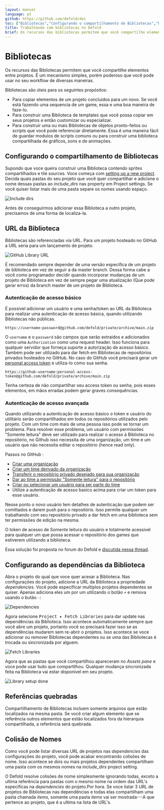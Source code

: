 ```yaml
---
layout: manual
language: pt
github: https://github.com/defold/doc
toc: ["Bibliotecas","Configurando o compartilhamento de Bibliotecas","URL da Biblioteca","Autenticação de acesso básico","Autenticação de acesso avançada","Configurando as dependências da Biblioteca","Referências quebradas","Colisão de Nomes"]
title: Trabalhando com bibliotecas no Defold
brief: Os recursos das bibliotecas permitem que você compartilhe elementos entre projetos. Esse material explica como isso funciona.
---
```


# Bibliotecas

Os recursos das Bibliotecas permitem que você compartilhe elementos entre projetos. É um mecanismo simples, porém poderoso que você pode usar no seu workflow de diversas maneiras.

Bibliotecas são úteis para os seguintes propósitos:

* Para copiar elementos de um projeto concluidos para um novo. Se você está fazendo uma sequencia de um game, essa e uma boa maneira de faze-lo.
* Para construir uma Biblioteca de templates que você possa copiar em seus projetos e então customizar ou especializar.
* Para construir uma ou mais Bibliotecas de objetos pronto-feitos ou scripts que você pode referenciar diretamente. Essa é uma maneira fácil de guardar modulos de scripts comuns ou para construir uma biblioteca compartilhada de gráficos, sons e de animações.

## Configurando o compartilhamento de Bibliotecas

Supondo que voce queira construir uma Biblioteca contendo sprites compartilhados e tile sources. Voce começa com [setting up a new project](/manuals/project-setup/). Decida quais pastas do seu projeto que você quer compartilhar e adicione o nome dessas pastas ao *include_dirs* nas property em Project settings. Se você quiser listar mais de uma pasta separe os nomes usando espaço.

![Include dirs](/manuals/images/libraries/libraries_include_dirs.png)

Antes de conseguirmos adicionar essa Biblioteca a outro projeto, precisamos de uma forma de localiza-la.

## URL da Biblioteca

Bibliotecas são referenciadas via URL. Para um projeto hosteado no GitHub a URL seria para um lançamento de projeto.

![GitHub Library URL](/manuals/images/libraries/libraries_library_url_github.png)

<div class='important' markdown='1'>
É recomendado sempre depender de uma versão especifica de um projeto de biblioteca em vez de seguir a da master branch. Dessa forma cabe a você como programador decidir quando incorporar mudanças de um projeto de Biblioteca em vez de sempre pegar uma atualização (Que pode gerar erros) da branch master de um projeto de Biblioteca.
</div>


### Autenticação de acesso básico

É possivel adicionar um usuário e uma senha/token ao URL da Biblioteca para realizar uma autenticação de acesso básica, quando utilizando Bibliotecas não públicas.

```
https://username:password@github.com/defold/private/archive/main.zip
```

O `username` e o `password` são campos que serão extraidos e adicionados como uma `Authorization` como uma request header. Isso funciona para qualquer servidor que forneça suporte a autorização de acesso básico. Também pode ser utilizado para dar fetch em Bibliotecas de repositórios privados hosteados no GitHub. No caso do GitHub você precisará gerar um [personal access token](https://docs.github.com/en/free-pro-team@latest/github/authenticating-to-github/creating-a-personal-access-token) e utiliza-lo como sua senha.

```
https://github-username:personal-access-token@github.com/defold/private/archive/main.zip
```

<div class='important' markdown='1'>
Tenha certeza de não compartilhar seu access token ou senha, pois esses elementos, em mãos erradas podem gerar graves consequências.
</div>

### Autenticação de acesso avançada

Quando utilizando a autenticação de acesso básico o token e usuário do utilitário serão compartilhados em todos os repositórios utilizados pelo projeto. Com um time com mais de uma pessoa isso pode se tornar um problema. Para resolver esse problema, um usuário com permissões "Somente leitura" deve ser utilizado para realizar o acesso à Biblioteca no repositório, no Github isso necessita de uma organização, um time e um usuário que não necessita editar o repositório (hence read only).

Passos no GitHub :
* [Criar uma organização](https://docs.github.com/en/github/setting-up-and-managing-organizations-and-teams/creating-a-new-organization-from-scratch)
* [Criar um time derivado da organização](https://docs.github.com/en/github/setting-up-and-managing-organizations-and-teams/creating-a-team)
* [Transferir o repositório privado desejado para sua organização](https://docs.github.com/en/github/administering-a-repository/transferring-a-repository)
* [Dar ao time a permissão "Somente leitura" para o repositório](https://docs.github.com/en/github/setting-up-and-managing-organizations-and-teams/managing-team-access-to-an-organization-repository)
* [Criar ou selecionar um usuário para ser parte do time](https://docs.github.com/en/github/setting-up-and-managing-organizations-and-teams/organizing-members-into-teams)
* Utilize a autenticação de acesso basico acima para criar um token para esse usuário. 

Nesse ponto o novo usuário tem detalhes de autenticação que podem ser comittados e darem push para o repositório. Isso permite qualquer um trabalhando com seu repositório privado a dar fetch em uma biblioteca sem ter permissões de edição na mesma.

<div class='important' markdown='1'>
O token de acesso de Somente leitura do usuário e totalmente acessivel para qualquer um que possa acessar o repositório dos games que estiverem utilizando a biblioteca.
</div>

Essa solução foi proposta no forum do Defold e [discutida nessa thread](https://forum.defold.com/t/private-github-for-library-solved/67240).

## Configurando as dependências da Biblioteca

Abra o projeto do qual que voce quer acesar a Biblioteca. Nas configurações do projeto, adicione a URL da Biblioteca a propriedade *dependencies*. Você pode especificar multiplos projetos dependentes se quiser. Apenas adiciona eles um por um utilizando o botão `+` e remova usando o butão `-`:

![Dependencies](/manuals/images/libraries/libraries_dependencies.png)

Agora selecione <kbd>Project ▸ Fetch Libraries</kbd> para dar update nas dependências da Biblioteca. Isso acontece automaticamente sempre que você abre um projeto, portanto você so precisará fazer isso se as dependências mudarem sem re-abrir o projetos. Isso acontece se voce adicionar ou remover Bibliotecas dependentes ou se uma das Bibliotecas é trocada ou sincronizada por alguem. 

![Fetch Libraries](/manuals/images/libraries/libraries_fetch_libraries.png)

Agora que as pastas que você compartilhou apareceram no *Assets pane* e voce pode usar tudo que compartilhou. Qualquer mudança sincronizada feita na Biblioteca vai estar disponível em seu projeto.

![Library setup done](/manuals/images/libraries/libraries_done.png)

## Referências quebradas

Compartilhamento de Bibliotecas incluem somente arquivos que estão localizados na mesma pasta. Se você criar algum elemento que se referência outros elementos que estão localizados fora da hierarquia compartilhada, a referência será quebrada. 

## Colisão de Nomes

Como você pode listar diversas URL de projetos nas *dependencies* das configurações do projeto, você pode acabar encontrando colisões de nome. Isso acontece se dois ou mais projetos dependentes compartilham uma pasta com os mesmos nomes na *include_dirs* project setting. 

O Defold resolve colisões de nome simplesmente ignorando todas, exceto a ultima referência para pastas com o mesmo nome na ordem das URL's especificas na *dependencies* do projeto.Por hora. Se voce listar 3 URL de projetos de Bibliotecas nas dependências e todas elas compartilham uma pasta chamada *items*, somente uma pasta *items* vai ser mostrada---A que pertence ao projeto, que é a ultima na lista de URL's. 
